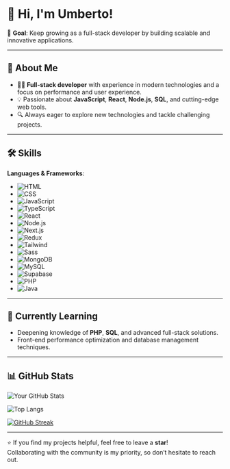 # 👋 Hi, I'm Umberto!

🎯 **Goal**: Keep growing as a full-stack developer by building scalable and innovative applications.

---

## 🚀 About Me
- 👨‍💻 **Full-stack developer** with experience in modern technologies and a focus on performance and user experience.
- 💡 Passionate about **JavaScript**, **React**, **Node.js**, **SQL**, and cutting-edge web tools.
- 🔍 Always eager to explore new technologies and tackle challenging projects.

---

## 🛠️ Skills
**Languages & Frameworks**:
- ![HTML](https://img.shields.io/badge/HTML5-%23E34F26.svg?style=flat&logo=html5&logoColor=white)
- ![CSS](https://img.shields.io/badge/CSS3-%231572B6.svg?style=flat&logo=css3&logoColor=white)
- ![JavaScript](https://img.shields.io/badge/JavaScript-%23F7DF1E.svg?style=flat&logo=javascript&logoColor=black)
- ![TypeScript](https://img.shields.io/badge/TypeScript-%23007ACC.svg?style=flat&logo=typescript&logoColor=white)
- ![React](https://img.shields.io/badge/React-%2320232a.svg?style=flat&logo=react&logoColor=%2361DAFB)
- ![Node.js](https://img.shields.io/badge/Node.js-%23339933.svg?style=flat&logo=node.js&logoColor=white)
- ![Next.js](https://img.shields.io/badge/Next.js-%23000000.svg?style=flat&logo=next.js&logoColor=white)
- ![Redux](https://img.shields.io/badge/Redux-%23593d88.svg?style=flat&logo=redux&logoColor=white)
- ![Tailwind](https://img.shields.io/badge/TailwindCSS-%2338B2AC.svg?style=flat&logo=tailwindcss&logoColor=white)
- ![Sass](https://img.shields.io/badge/Sass-%23CC6699.svg?style=flat&logo=sass&logoColor=white)
- ![MongoDB](https://img.shields.io/badge/MongoDB-%2347A248.svg?style=flat&logo=mongodb&logoColor=white)
- ![MySQL](https://img.shields.io/badge/MySQL-%234479A1.svg?style=flat&logo=mysql&logoColor=white)
- ![Supabase](https://img.shields.io/badge/Supabase-%234A61B0.svg?style=flat&logo=supabase&logoColor=white)
- ![PHP](https://img.shields.io/badge/PHP-%238777BB.svg?style=flat&logo=php&logoColor=white)
- ![Java](https://img.shields.io/badge/Java-%23007396.svg?style=flat&logo=java&logoColor=white)

---

## 🌱 Currently Learning
- Deepening knowledge of **PHP**, **SQL**, and advanced full-stack solutions.
- Front-end performance optimization and database management techniques.

---

## 📊 GitHub Stats

![Your GitHub Stats](https://github-readme-stats.vercel.app/api?username=novellis98&show_icons=true&theme=radical)

![Top Langs](https://github-readme-stats.vercel.app/api/top-langs/?username=novellis98&layout=compact&theme=radical)

[![GitHub Streak](https://github-readme-streak-stats.herokuapp.com/?user=novellis98&theme=radical)](https://git.io/streak-stats)

---

⭐ If you find my projects helpful, feel free to leave a **star**!  
Collaborating with the community is my priority, so don’t hesitate to reach out.
